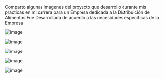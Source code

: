 Comparto algunas imagenes del proyecto que desarrollo durante mis practicas en mi carrera para un Empresa dedicada a la Distribuición de Alimentos
Fue Desarrollada de acuerdo a las necesidades especificas de la Empresa 

![image](https://github.com/user-attachments/assets/c4e420fe-2f09-4a9a-b5ef-a345b59ede14)









![image](https://github.com/user-attachments/assets/23b3a8bb-b632-4ad6-8ab8-60c969f2835a)









![image](https://github.com/user-attachments/assets/3aa1eae1-0918-498e-a3b3-677494ebb15f)








![image](https://github.com/user-attachments/assets/56a97d06-ce99-4c49-a3fa-aea319984a84)









![image](https://github.com/user-attachments/assets/89c7c980-712b-4007-980d-9664fe0bb5d1)








